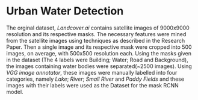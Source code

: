 # Urban Water Detection

The orginal dataset, *Landcover.ai* contains satellite images of 9000x9000 resolution and its respective masks. The necessary features were mined from the satellite images using techniques as described in the Research Paper. Then a single image and its respective mask were cropped into 500 images, on average, with 500x500 resolution each. Using the masks given in the dataset (The 4 labels were Building; Water; Road and Background), the images containing water bodies were separated(~2500 images). Using *VGG image annotator*, these images were manually labelled into four categories, namely *Lake*; *River*; *Small River* and *Paddy Fields* and these images with their labels were used as the Dataset for the mask RCNN model. 
